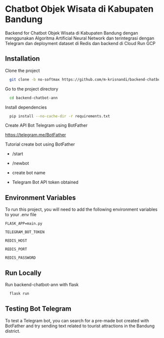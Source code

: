 
# Chatbot Objek Wisata di Kabupaten Bandung

Backend for Chatbot Objek Wisata di Kabupaten Bandung dengan menggunakan Algoritma Artificial Neural Network dan terintegrasi dengan Telegram dan deployment dataset di Redis dan backend di Cloud Run GCP


## Installation

Clone the project

```bash
  git clone -b no-softmax https://github.com/m-krisnandi/backend-chatbot-ann.git
```

Go to the project directory

```bash
  cd backend-chatbot-ann
```

Install dependencies

```bash
  pip install --no-cache-dir -r requirements.txt
```
Create API Bot Telegram using BotFather

https://telegram.me/BotFather

Tutorial create bot using BotFather

- /start

- /newbot

- create bot name

- Telegram Bot API token obtained





## Environment Variables

To run this project, you will need to add the following environment variables to your .env file

`FLASK_APP=main.py`

`TELEGRAM_BOT_TOKEN`

`REDIS_HOST`

`REDIS_PORT`

`REDIS_PASSWORD`


## Run Locally

Run backend-chatbot-ann with flask

```bash
  flask run
```
    
## Testing Bot Telegram

To test a Telegram bot, you can search for a pre-made bot created with BotFather and try sending text related to tourist attractions in the Bandung district.

